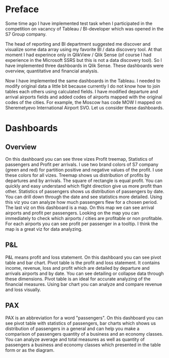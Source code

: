 # Preface
Some time ago I have implemented test task when I participated in the competition on vacancy of Tableau / BI-developer which was opened in the S7 Group company.

The head of reporting and BI department suggested me discover and visualize some data array using my favorite BI / data discovery tool. At that moment I had experince only in QlikView / Qlik Sense (of course I had experience in the Microsoft SSRS but this is not a data discovery tool). So I have implemented three dashboards in Qlik Sense. These dashboards were overview, quantitative and financial analysis. 

Now I have implemented the same dashboards in the Tableau. I needed to modify original data a little bit because currently I do not know how to join tables each others using calculated fields. I have modified departure and arrival airports fields and added codes of airports mapped with the original codes of the cities. For example, the Moscow has code MOW I mapped on Sheremetyevo International Airport
SVO. Let us consider these dashboards.

# Dashboards
## Overview
On this dashboard you can see three vizes Profit treemap, Statistics of passengers and Profit per arrivals. I use two brand colors of S7 company (green and red) for partition positive and negative values of the profit. I use these colors for all vizes. Treemap shows us distribution of profits by departures and by arrivals. The square of rectangle is equal profit. You can quickly and easy understand which flight direction give us more profit than other. Statistics of passengers shows us distribution of passengers by date. You can drill down through the date and see statistics more detailed. Using this viz you can analyze how much passengers flew for a chosen period. The last viz on this dashboard is a map. On this map we can see arrival airports and profit per passengers. Looking on the map you can immediately to check which airports / cities are profitable or non profitable. For each airports you can see profit per passenger in a tooltip. I think the map is a great viz for data analyzing.

## P&L
P&L means profit and loss statement. On this dashboard you can see pivot table and bar chart. Pivot table is the profit and loss statement. It contains income, revenue, loss and profit which are detailed by departure and arrivals airports and by date. You can see detailing or collapse data through these dimensions. Pivot table is an ideal for accurate analyzing of the financial measures. Using bar chart you can analyze and compare revenue and loss visually.

## PAX
PAX is an abbreviation for a word "passengers". On this dashboard you can see pivot table with statistics of passengers, bar charts which shows us distribution of passengers in a general and can help you make a comparison of passengers quantity of a business and an economy classes. You can analyze average and total measures as well as quantity of passengers a business and economy classes which presented in the table form or as the diagram.
